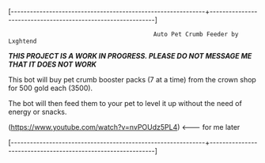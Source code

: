 [-------------------------------------------------------------+-------------------------------------------------------------]

                                             Auto Pet Crumb Feeder by Lxghtend

***THIS PROJECT IS A WORK IN PROGRESS.  PLEASE DO NOT MESSAGE ME THAT IT DOES NOT WORK***
                                             
This bot will buy pet crumb booster packs (7 at a time) from the crown shop for 500 gold each  (3500).

The bot will then feed them to your pet to level it up without the need of energy or snacks.

(https://www.youtube.com/watch?v=nvPOUdz5PL4) <--- for me later

[-------------------------------------------------------------+-------------------------------------------------------------]
